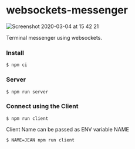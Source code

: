 # websockets-messenger
![Screenshot 2020-03-04 at 15 42 21](https://user-images.githubusercontent.com/10606291/75896442-034be200-5e2f-11ea-9258-42a6d43edddb.png)


Terminal messenger using websockets.

### Install
```
$ npm ci
```


### Server

```
$ npm run server
```

### Connect using the Client
```
$ npm run client 
```

Client Name can be passed as ENV variable NAME

```
$ NAME=JEAN npm run client 
```
